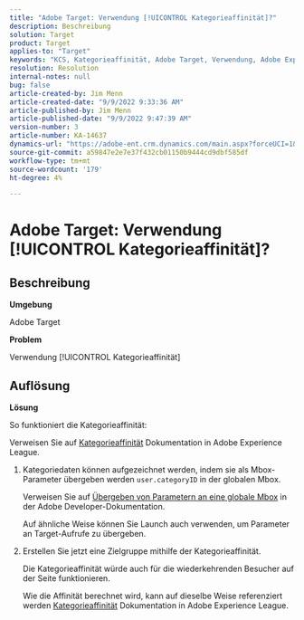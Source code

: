 ```yaml
---
title: "Adobe Target: Verwendung [!UICONTROL Kategorieaffinität]?"
description: Beschreibung
solution: Target
product: Target
applies-to: "Target"
keywords: "KCS, Kategorieaffinität, Adobe Target, Verwendung, Adobe Experience League, globale Mbox"
resolution: Resolution
internal-notes: null
bug: false
article-created-by: Jim Menn
article-created-date: "9/9/2022 9:33:36 AM"
article-published-by: Jim Menn
article-published-date: "9/9/2022 9:47:39 AM"
version-number: 3
article-number: KA-14637
dynamics-url: "https://adobe-ent.crm.dynamics.com/main.aspx?forceUCI=1&pagetype=entityrecord&etn=knowledgearticle&id=dacf6b79-2230-ed11-9db1-0022480866ad"
source-git-commit: a59847e2e7e37f432cb01150b9444cd9dbf585df
workflow-type: tm+mt
source-wordcount: '179'
ht-degree: 4%

---
```


# Adobe Target: Verwendung [!UICONTROL Kategorieaffinität]?

## Beschreibung


<b>Umgebung</b>

Adobe Target

<b>Problem</b>

Verwendung [!UICONTROL Kategorieaffinität]

## Auflösung

<b>Lösung</b>

So funktioniert die Kategorieaffinität:

Verweisen Sie auf [Kategorieaffinität](https://experienceleague.adobe.com/docs/target/using/audiences/visitor-profiles/category-affinity.html?lang=en) Dokumentation in Adobe Experience League.

1. Kategoriedaten können aufgezeichnet werden, indem sie als Mbox-Parameter übergeben werden `user.categoryID` in der globalen Mbox.

   Verweisen Sie auf [Übergeben von Parametern an eine globale Mbox](https://docs.adobe.com/help/en/target/using/implement-target/client-side/mbox-implement/global-mbox/pass-parameters-to-global-mbox.html "Klicken Sie auf den folgenden Link: https://docs.adobe.com/help/en/target/using/implement-target/client-side/mbox-implement/global-mbox/pass-parameters-to-global-mbox.html") in der Adobe Developer-Dokumentation.

   Auf ähnliche Weise können Sie Launch auch verwenden, um Parameter an Target-Aufrufe zu übergeben.

1. Erstellen Sie jetzt eine Zielgruppe mithilfe der Kategorieaffinität.

   Die Kategorieaffinität würde auch für die wiederkehrenden Besucher auf der Seite funktionieren.

   Wie die Affinität berechnet wird, kann auf dieselbe Weise referenziert werden [Kategorieaffinität](https://experienceleague.adobe.com/docs/target/using/audiences/visitor-profiles/category-affinity.html?lang=en) Dokumentation in Adobe Experience League.
